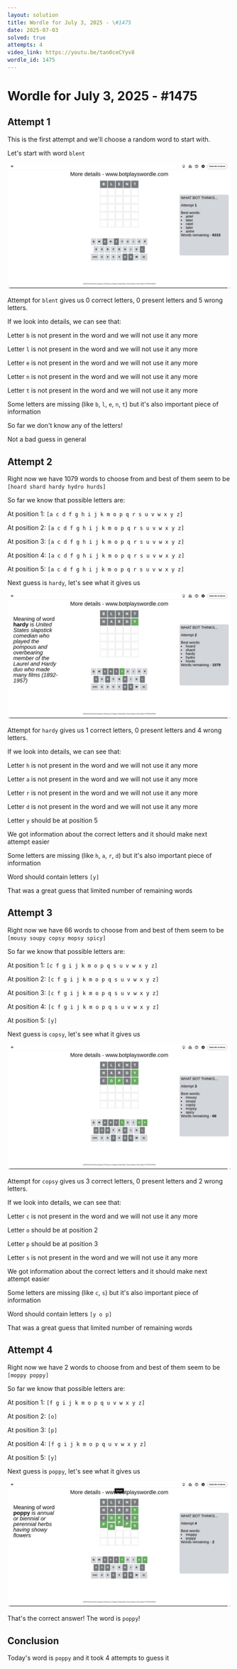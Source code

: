 ```yaml
---
layout: solution
title: Wordle for July 3, 2025 - \#1475
date: 2025-07-03
solved: true
attempts: 4
video_link: https://youtu.be/tan0ceCYyv8
wordle_id: 1475
---
```


# Wordle for July 3, 2025 - \#1475

## Attempt 1

This is the first attempt and we'll choose a random word to start with.

Let's start with word `blent`

![Attempt 1](2025-07-03/attempt-1.png)

Attempt for `blent` gives us 0 correct letters, 0 present letters and 5 wrong letters.

If we look into details, we can see that:

Letter `b` is not present in the word and we will not use it any more

Letter `l` is not present in the word and we will not use it any more

Letter `e` is not present in the word and we will not use it any more

Letter `n` is not present in the word and we will not use it any more

Letter `t` is not present in the word and we will not use it any more

Some letters are missing (like `b`, `l`, `e`, `n`, `t`) but it's also important piece of information

So far we don't know any of the letters!

Not a bad guess in general



## Attempt 2

Right now we have 1079 words to choose from and best of them seem to be `[hoard shard hardy hydro hurds]`

So far we know that possible letters are:

At position 1: `[a c d f g h i j k m o p q r s u v w x y z]`

At position 2: `[a c d f g h i j k m o p q r s u v w x y z]`

At position 3: `[a c d f g h i j k m o p q r s u v w x y z]`

At position 4: `[a c d f g h i j k m o p q r s u v w x y z]`

At position 5: `[a c d f g h i j k m o p q r s u v w x y z]`

Next guess is `hardy`, let's see what it gives us

![Attempt 2](2025-07-03/attempt-2.png)

Attempt for `hardy` gives us 1 correct letters, 0 present letters and 4 wrong letters.

If we look into details, we can see that:

Letter `h` is not present in the word and we will not use it any more

Letter `a` is not present in the word and we will not use it any more

Letter `r` is not present in the word and we will not use it any more

Letter `d` is not present in the word and we will not use it any more

Letter `y` should be at position 5

We got information about the correct letters and it should make next attempt easier

Some letters are missing (like `h`, `a`, `r`, `d`) but it's also important piece of information

Word should contain letters `[y]`

That was a great guess that limited number of remaining words



## Attempt 3

Right now we have 66 words to choose from and best of them seem to be `[mousy soupy copsy mopsy spicy]`

So far we know that possible letters are:

At position 1: `[c f g i j k m o p q s u v w x y z]`

At position 2: `[c f g i j k m o p q s u v w x y z]`

At position 3: `[c f g i j k m o p q s u v w x y z]`

At position 4: `[c f g i j k m o p q s u v w x y z]`

At position 5: `[y]`

Next guess is `copsy`, let's see what it gives us

![Attempt 3](2025-07-03/attempt-3.png)

Attempt for `copsy` gives us 3 correct letters, 0 present letters and 2 wrong letters.

If we look into details, we can see that:

Letter `c` is not present in the word and we will not use it any more

Letter `o` should be at position 2

Letter `p` should be at position 3

Letter `s` is not present in the word and we will not use it any more

We got information about the correct letters and it should make next attempt easier

Some letters are missing (like `c`, `s`) but it's also important piece of information

Word should contain letters `[y o p]`

That was a great guess that limited number of remaining words



## Attempt 4

Right now we have 2 words to choose from and best of them seem to be `[moppy poppy]`

So far we know that possible letters are:

At position 1: `[f g i j k m o p q u v w x y z]`

At position 2: `[o]`

At position 3: `[p]`

At position 4: `[f g i j k m o p q u v w x y z]`

At position 5: `[y]`

Next guess is `poppy`, let's see what it gives us

![Attempt 4](2025-07-03/attempt-4.png)

That's the correct answer! The word is `poppy`!

## Conclusion

Today's word is `poppy` and it took 4 attempts to guess it

